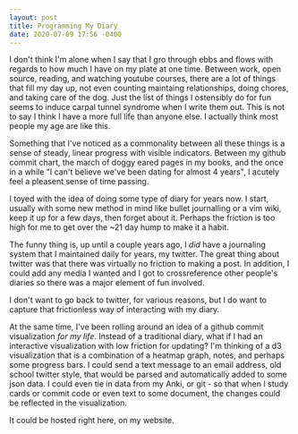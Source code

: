 ```yaml
---
layout: post
title: Programming My Diary
date: 2020-07-09 17:56 -0400
---
```


I don't think I'm alone when I say that I gro through ebbs and flows with regards
to how much I have on my plate at one time. Between work, open source, reading, 
and watching youtube courses, there are a lot of things that fill my day up, 
not even counting maintaing relationships, doing chores, and taking care of the dog. 
Just the list of things I ostensibly do for fun seems to induce carpal tunnel syndrome when I write them out. 
This is not to say I think I have a more full life than anyone else. I actually think
most people my age are like this.

Something that I've noticed as a commonality between all these things is a sense
of steady, linear progress with visible indicators. Between my github commit chart, 
the march of doggy eared pages in my books, and the once in a while "I can't believe we've been dating
for almost 4 years", I acutely feel a pleasent sense of time passing. 

I toyed with the idea of doing some type of diary for years now. I start, usually with 
some new method in mind like bullet journalling or a vim wiki, keep it up for a few days, 
then forget about it. Perhaps the friction is too high for me to get over the ~21 day hump
to make it a habit. 

The funny thing is, up until a couple years ago, I _did_ have a journaling system that
I maintained daily for years, my twitter. The great thing about twitter was that there
was virtually no friction to making a post. In addition, I could add any media I wanted
and I got to crossreference other people's diaries so there was a major element of fun involved. 

I don't want to go back to twitter, for various reasons, but I do want to capture that 
frictionless way of interacting with my diary.

At the same time, I've been rolling around an idea of a github commit visualization 
_for my life_. Instead of a traditional diary, what if I had an interactive visualization
with low friction for updating? I'm thinking of a d3 visualization that is a combination
of a heatmap graph, notes, and perhaps some progress bars. I could send a text message
to an email address, old school twitter style, that would be parsed and automatically added
to some json data. I could even tie in data from my Anki, or git - so that when I study cards
or commit code or even text to some document, the changes could be reflected in the visualization. 

It could be hosted right here, on my website. 
